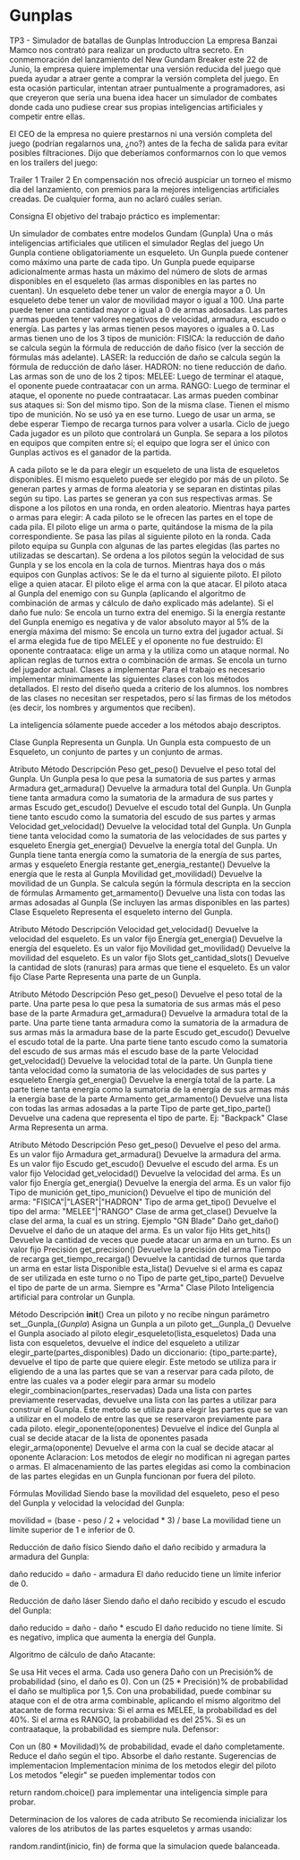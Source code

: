 # Gunplas

TP3 - Simulador de batallas de Gunplas
Introduccion
La empresa Banzai Mamco nos contrató para realizar un producto ultra secreto. En conmemoración del lanzamiento del New Gundam Breaker este 22 de Junio, la empresa quiere implementar una versión reducida del juego que pueda ayudar a atraer gente a comprar la versión completa del juego. En esta ocasión particular, intentan atraer puntualmente a programadores, asi que creyeron que sería una buena idea hacer un simulador de combates donde cada uno pudiese crear sus propias inteligencias artificiales y competir entre ellas.

El CEO de la empresa no quiere prestarnos ni una versión completa del juego (podrían regalarnos una, ¿no?) antes de la fecha de salida para evitar posibles filtraciones. Dijo que deberíamos conformarnos con lo que vemos en los trailers del juego:

Trailer 1
Trailer 2
En compensación nos ofreció auspiciar un torneo el mismo dia del lanzamiento, con premios para la mejores inteligencias artificiales creadas. De cualquier forma, aun no aclaró cuáles serían.

Consigna
El objetivo del trabajo práctico es implementar:

Un simulador de combates entre modelos Gundam (Gunpla)
Una o más inteligencias artificiales que utilicen el simulador
Reglas del juego
Un Gunpla contiene obligatoriamente un esqueleto.
Un Gunpla puede contener como máximo una parte de cada tipo.
Un Gunpla puede equiparse adicionalmente armas hasta un máximo del número de slots de armas disponibles en el esqueleto (las armas disponibles en las partes no cuentan).
Un esqueleto debe tener un valor de energía mayor a 0.
Un esqueleto debe tener un valor de movilidad mayor o igual a 100.
Una parte puede tener una cantidad mayor o igual a 0 de armas adosadas.
Las partes y armas pueden tener valores negativos de velocidad, armadura, escudo o energía.
Las partes y las armas tienen pesos mayores o iguales a 0.
Las armas tienen uno de los 3 tipos de munición:
FISICA: la reducción de daño se calcula según la fórmula de reducción de daño físico (ver la sección de fórmulas más adelante).
LASER: la reducción de daño se calcula según la fórmula de reducción de daño láser.
HADRON: no tiene reducción de daño.
Las armas son de uno de los 2 tipos:
MELEE: Luego de terminar el ataque, el oponente puede contraatacar con un arma.
RANGO: Luego de terminar el ataque, el oponente no puede contraatacar.
Las armas pueden combinar sus ataques si:
Son del mismo tipo.
Son de la misma clase.
Tienen el mismo tipo de munición.
No se usó ya en ese turno.
Luego de usar un arma, se debe esperar Tiempo de recarga turnos para volver a usarla.
Ciclo de juego
Cada jugador es un piloto que controlará un Gunpla. Se separa a los pilotos en equipos que compiten entre sí; el equipo que logra ser el único con Gunplas activos es el ganador de la partida.

A cada piloto se le da para elegir un esqueleto de una lista de esqueletos disponibles. El mismo esqueleto puede ser elegido por más de un piloto.
Se generan partes y armas de forma aleatoria y se separan en distintas pilas según su tipo.
Las partes se generan ya con sus respectivas armas.
Se dispone a los pilotos en una ronda, en orden aleatorio.
Mientras haya partes o armas para elegir:
A cada piloto se le ofrecen las partes en el tope de cada pila.
El piloto elige un arma o parte, quitándose la misma de la pila correspondiente.
Se pasa las pilas al siguiente piloto en la ronda.
Cada piloto equipa su Gunpla con algunas de las partes elegidas (las partes no utilizadas se descartan).
Se ordena a los pilotos según la velocidad de sus Gunpla y se los encola en la cola de turnos.
Mientras haya dos o más equipos con Gunplas activos:
Se le da el turno al siguiente piloto.
El piloto elige a quien atacar.
El piloto elige el arma con la que atacar.
El piloto ataca al Gunpla del enemigo con su Gunpla (aplicando el algoritmo de combinación de armas y cálculo de daño explicado más adelante).
Si el daño fue nulo:
Se encola un turno extra del enemigo.
Si la energía restante del Gunpla enemigo es negativa y de valor absoluto mayor al 5% de la energía máxima del mismo:
Se encola un turno extra del jugador actual.
Si el arma elegida fue de tipo MELEE y el oponente no fue destruido:
El oponente contraataca: elige un arma y la utiliza como un ataque normal. No aplican reglas de turnos extra o combinación de armas.
Se encola un turno del jugador actual.
Clases a implementar
Para el trabajo es necesario implementar mínimamente las siguientes clases con los métodos detallados. El resto del diseño queda a criterio de los alumnos. los nombres de las clases no necesitan ser respetados, pero sí las firmas de los métodos (es decir, los nombres y argumentos que reciben).

La inteligencia sólamente puede acceder a los métodos abajo descriptos.

Clase Gunpla
Representa un Gunpla. Un Gunpla esta compuesto de un Esqueleto, un conjunto de partes y un conjunto de armas.

Atributo	Método	Descripción
Peso	get_peso()	Devuelve el peso total del Gunpla. Un Gunpla pesa lo que pesa la sumatoria de sus partes y armas
Armadura	get_armadura()	Devuelve la armadura total del Gunpla. Un Gunpla tiene tanta armadura como la sumatoria de la armadura de sus partes y armas
Escudo	get_escudo()	Devuelve el escudo total del Gunpla. Un Gunpla tiene tanto escudo como la sumatoria del escudo de sus partes y armas
Velocidad	get_velocidad()	Devuelve la velocidad total del Gunpla. Un Gunpla tiene tanta velocidad como la sumatoria de las velocidades de sus partes y esqueleto
Energía	get_energia()	Devuelve la energía total del Gunpla. Un Gunpla tiene tanta energía como la sumatoria de la energía de sus partes, armas y esqueleto
Energía restante	get_energia_restante()	Devuelve la energía que le resta al Gunpla
Movilidad	get_movilidad()	Devuelve la movilidad de un Gunpla. Se calcula según la fórmula descripta en la seccion de fórmulas
Armamento	get_armamento()	Devuelve una lista con todas las armas adosadas al Gunpla (Se incluyen las armas disponibles en las partes)
Clase Esqueleto
Representa el esqueleto interno del Gunpla.

Atributo	Método	Descripción
Velocidad	get_velocidad()	Devuelve la velocidad del esqueleto. Es un valor fijo
Energía	get_energia()	Devuelve la energía del esqueleto. Es un valor fijo
Movilidad	get_movilidad()	Devuelve la movilidad del esqueleto. Es un valor fijo
Slots	get_cantidad_slots()	Devuelve la cantidad de slots (ranuras) para armas que tiene el esqueleto. Es un valor fijo
Clase Parte
Representa una parte de un Gunpla.

Atributo	Método	Descripción
Peso	get_peso()	Devuelve el peso total de la parte. Una parte pesa lo que pesa la sumatoria de sus armas más el peso base de la parte
Armadura	get_armadura()	Devuelve la armadura total de la parte. Una parte tiene tanta armadura como la sumatoria de la armadura de sus armas más la armadura base de la parte
Escudo	get_escudo()	Devuelve el escudo total de la parte. Una parte tiene tanto escudo como la sumatoria del escudo de sus armas más el escudo base de la parte
Velocidad	get_velocidad()	Devuelve la velocidad total de la parte. Un Gunpla tiene tanta velocidad como la sumatoria de las velocidades de sus partes y esqueleto
Energía	get_energia()	Devuelve la energía total de la parte. La parte tiene tanta energía como la sumatoria de la energía de sus armas más la energía base de la parte
Armamento	get_armamento()	Devuelve una lista con todas las armas adosadas a la parte
Tipo de parte	get_tipo_parte()	Devuelve una cadena que representa el tipo de parte. Ej: "Backpack"
Clase Arma
Representa un arma.

Atributo	Método	Descripción
Peso	get_peso()	Devuelve el peso del arma. Es un valor fijo
Armadura	get_armadura()	Devuelve la armadura del arma. Es un valor fijo
Escudo	get_escudo()	Devuelve el escudo del arma. Es un valor fijo
Velocidad	get_velocidad()	Devuelve la velocidad del arma. Es un valor fijo
Energía	get_energia()	Devuelve la energía del arma. Es un valor fijo
Tipo de munición	get_tipo_municion()	Devuelve el tipo de munición del arma: "FISICA"|"LASER"|"HADRON"
Tipo de arma	get_tipo()	Devuelve el tipo del arma: "MELEE"|"RANGO"
Clase de arma	get_clase()	Devuelve la clase del arma, la cual es un string. Ejemplo "GN Blade"
Daño	get_daño()	Devuelve el daño de un ataque del arma. Es un valor fijo
Hits	get_hits()	Devuelve la cantidad de veces que puede atacar un arma en un turno. Es un valor fijo
Precisión	get_precision()	Devuelve la precisión del arma
Tiempo de recarga	get_tiempo_recarga()	Devuelve la cantidad de turnos que tarda un arma en estar lista
Disponible	esta_lista()	Devuelve si el arma es capaz de ser utilizada en este turno o no
Tipo de parte	get_tipo_parte()	Devuelve el tipo de parte de un arma. Siempre es "Arma"
Clase Piloto
Inteligencia artificial para controlar un Gunpla.

Método	Descripción
__init__()	Crea un piloto y no recibe ningun parámetro
set__Gunpla_(_Gunpla_)	Asigna un Gunpla a un piloto
get__Gunpla_()	Devuelve el Gunpla asociado al piloto
elegir_esqueleto(lista_esqueletos)	Dada una lista con esqueletos, devuelve el índice del esqueleto a utilizar
elegir_parte(partes_disponibles)	Dado un diccionario: {tipo_parte:parte}, devuelve el tipo de parte que quiere elegir. Este metodo se utiliza para ir eligiendo de a una las partes que se van a reservar para cada piloto, de entre las cuales va a poder elegir para armar su modelo
elegir_combinacion(partes_reservadas)	Dada una lista con partes previamente reservadas, devuelve una lista con las partes a utilizar para construir el Gunpla. Este metodo se utiliza para elegir las partes que se van a utilizar en el modelo de entre las que se reservaron previamente para cada piloto.
elegir_oponente(oponentes)	Devuelve el índice del Gunpla al cual se decide atacar de la lista de oponentes pasada
elegir_arma(oponente)	Devuelve el arma con la cual se decide atacar al oponente
Aclaracion: Los metodos de elegir no modifican ni agregan partes o armas. El almacenamiento de las partes elegidas asi como la combinacion de las partes elegidas en un Gunpla funcionan por fuera del piloto.

Fórmulas
Movilidad
Siendo base la movilidad del esqueleto, peso el peso del Gunpla y velocidad la velocidad del Gunpla:

movilidad = (base - peso / 2 + velocidad * 3) / base
La movilidad tiene un límite superior de 1 e inferior de 0.

Reducción de daño físico
Siendo daño el daño recibido y armadura la armadura del Gunpla:

daño reducido = daño - armadura
El daño reducido tiene un límite inferior de 0.

Reducción de daño láser
Siendo daño el daño recibido y escudo el escudo del Gunpla:

daño reducido = daño - daño * escudo
El daño reducido no tiene límite. Si es negativo, implica que aumenta la energía del Gunpla.

Algoritmo de cálculo de daño
Atacante:

Se usa Hit veces el arma. Cada uso genera Daño con un Precisión% de probabilidad (sino, el daño es 0).
Con un (25 * Precisión)% de probabilidad el daño se multiplica por 1,5.
Con una probabilidad, puede combinar su ataque con el de otra arma combinable, aplicando el mismo algoritmo del atacante de forma recursiva:
Si el arma es MELEE, la probabilidad es del 40%.
Si el arma es RANGO, la probabilidad es del 25%.
Si es un contraataque, la probabilidad es siempre nula.
Defensor:

Con un (80 * Movilidad)% de probabilidad, evade el daño completamente.
Reduce el daño según el tipo.
Absorbe el daño restante.
Sugerencias de implementacion
Implementacion minima de los metodos elegir del piloto
Los metodos "elegir" se pueden implementar todos con

return random.choice(<secuencia de donde elegir>)
para implementar una inteligencia simple para probar.

Determinacion de los valores de cada atributo
Se recomienda inicializar los valores de los atributos de las partes esqueletos y armas usando:

random.randint(inicio, fin)
de forma que la simulacion quede balanceada.
